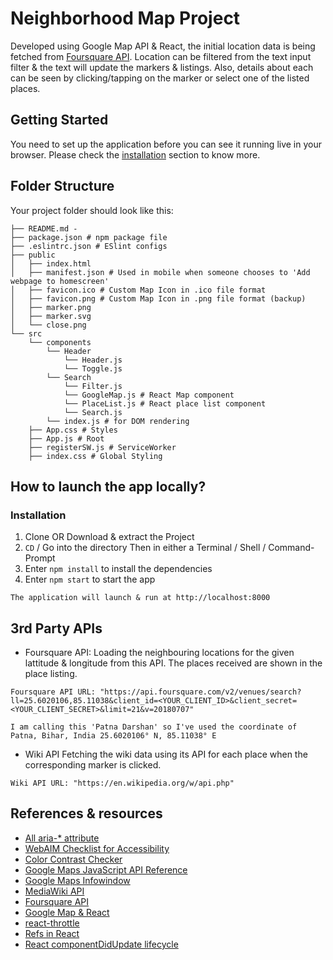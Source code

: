 ﻿# Neighborhood Map Project
Developed using Google Map API & React, the initial location data is being fetched from [Foursquare API](#thirt-party-apis). Location can be filtered from the text input filter & the text will update the markers & listings. Also, details about each can be seen by clicking/tapping on the marker or select one of the listed places.

## Getting Started

You need to set up the application before you can see it running live in your browser.
Please check the [installation](#how-to-launch-the-app-locally) section to know more.

## Folder Structure
Your project folder should look like this:
```
├── README.md - 
├── package.json # npm package file
├── .eslintrc.json # ESlint configs
├── public
│   ├── index.html
│   ├── manifest.json # Used in mobile when someone chooses to 'Add webpage to homescreen'
│   ├── favicon.ico # Custom Map Icon in .ico file format
│   ├── favicon.png # Custom Map Icon in .png file format (backup)
│   ├── marker.png
│   ├── marker.svg
│   └── close.png
└── src
    └── components
        └── Header
            └── Header.js
            └── Toggle.js
        └── Search
            └── Filter.js
            └── GoogleMap.js # React Map component
            └── PlaceList.js # React place list component
            └── Search.js
        └── index.js # for DOM rendering
    ├── App.css # Styles
    ├── App.js # Root
    ├── registerSW.js # ServiceWorker
    ├── index.css # Global Styling

```

## How to launch the app locally?

### Installation

1. Clone OR Download & extract the Project
2. `CD` / Go into the directory
Then in either a Terminal / Shell / Command-Prompt
3. Enter `npm install` to install the dependencies
4. Enter `npm start` to start the app
```
The application will launch & run at http://localhost:8000
```

## 3rd Party APIs
* Foursquare API: Loading the neighbouring locations for the given lattitude & longitude from this API. The places received are shown in the place listing.
```
Foursquare API URL: "https://api.foursquare.com/v2/venues/search?ll=25.6020106,85.11038&client_id=<YOUR_CLIENT_ID>&client_secret=<YOUR_CLIENT_SECRET>&limit=21&v=20180707"

I am calling this 'Patna Darshan' so I've used the coordinate of Patna, Bihar, India 25.6020106° N, 85.11038° E
```

* Wiki API
Fetching the wiki data using its API for each place when the corresponding marker is clicked.
```
Wiki API URL: "https://en.wikipedia.org/w/api.php"
```

## References & resources
- [All aria-* attribute](https://www.w3.org/TR/wai-aria-1.1/)
- [WebAIM Checklist for Accessibility](https://webaim.org/standards/wcag/checklist)
- [Color Contrast Checker](https://webaim.org/resources/contrastchecker/)
- [Google Maps JavaScript API Reference](https://developers.google.com/maps/documentation/javascript/reference)
- [Google Maps Infowindow](https://developers.google.com/maps/documentation/javascript/infowindows)
- [MediaWiki API](https://en.wikipedia.org/w/api.php)
- [Foursquare API](https://developer.foursquare.com/)
- [Google Map & React](https://stackoverflow.com/questions/34779489/rendering-a-google-map-without-react-google-map)
- [react-throttle](https://github.com/gmcquistin/react-throttle)
- [Refs in React](https://reactjs.org/docs/refs-and-the-dom.html)
- [React componentDidUpdate lifecycle](https://reactjs.org/docs/react-component.html)